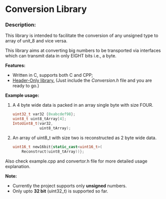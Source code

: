 # Conversion Library

### **Description**:
This library is intended to facilitate the conversion of 
any unsigned type to array of unit_8 and vice versa.

This library aims at converting big numbers to be transported via interfaces which can transmit data in only EIGHT bits i.e., a byte.

**Features:**  
* Written in C, supports both C and CPP;
* [Header-Only library.](https://en.wikipedia.org/wiki/Header-only)
    (Just include the *Conversion.h* file and you are ready to go.)
    
**Example usage:**  
    
1.  A 4 byte wide data is packed in an array single byte 
    with size FOUR. 
    ```c++
    uint32_t var32 {0xabcdef98};
    uint8_t uint8_tArray[4];
    IntoUint8_t(var32,
                uint8_tArray);
    ```
2.  An array of uint8_t with size two is
    reconstructed as 2 byte wide data.
      ```c++
      uint16_t new16bit{static_cast<uint16_t>(
          Reconstruct(uint8_tArray))};
      ``` 
   Also check example.cpp and convertor.h file for more detailed usage explanation.  

**Note:**
 * Currently the project supports only __unsigned__ numbers.  
 * Only upto **32 bit** (uint32_t) is supported so far.
